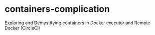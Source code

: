 # containers-complication
Exploring and Demystifying containers in Docker executor and Remote Docker (CircleCI)
